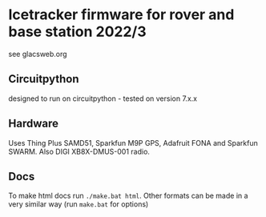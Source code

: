# Icetracker firmware for rover and base station 2022/3

see glacsweb.org

## Circuitpython
designed to run on circuitpython - tested on version 7.x.x

## Hardware
Uses Thing Plus SAMD51, Sparkfun M9P GPS, Adafruit FONA and Sparkfun SWARM. Also DIGI XB8X-DMUS-001 radio.

## Docs
To make html docs run `./make.bat html`.
Other formats can be made in a very similar way (run `make.bat` for options)
